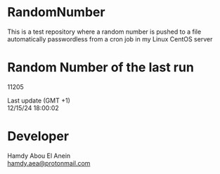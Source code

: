 # RandomNumber    
This is a test repository where a random number is pushed to a file automatically passwordless from a cron job in my Linux CentOS server    
# Random Number of the last run   
11205
      
Last update (GMT +1)    
12/15/24 18:00:02
# Developer    
Hamdy Abou El Anein   
hamdy.aea@protonmail.com

